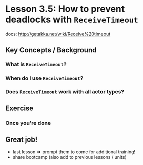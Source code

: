 # Lesson 3.5: How to prevent deadlocks with `ReceiveTimeout`

docs: http://getakka.net/wiki/Receive%20timeout

## Key Concepts / Background
### What is `ReceiveTimeout`?
### When do I use `ReceiveTimeout`?
### Does `ReceiveTimeout` work with all actor types?

## Exercise

### Once you're done

## Great job!
- last lesson => prompt them to come for additional training!
- share bootcamp (also add to previous lessons / units)
